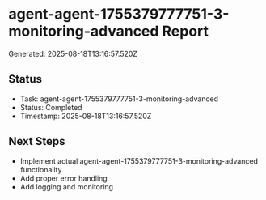# agent-agent-1755379777751-3-monitoring-advanced Report

Generated: 2025-08-18T13:16:57.520Z

## Status
- Task: agent-agent-1755379777751-3-monitoring-advanced
- Status: Completed
- Timestamp: 2025-08-18T13:16:57.520Z

## Next Steps
- Implement actual agent-agent-1755379777751-3-monitoring-advanced functionality
- Add proper error handling
- Add logging and monitoring
